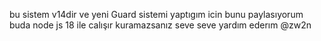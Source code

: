 bu sistem v14dir ve yeni Guard sistemi yaptıgım icin bunu paylasıyorum buda node js 18 ile calışır kuramazsanız seve seve yardım ederım @zw2n

